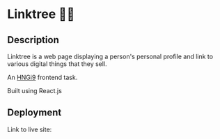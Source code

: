 # Linktree 🔗🔗

## Description
Linktree is a web page displaying a person's personal profile and link to various digital things that they sell.

An [HNGi9](https://internship.zuri.team/hngi9) frontend task.

Built using React.js

## Deployment
Link to live site: 